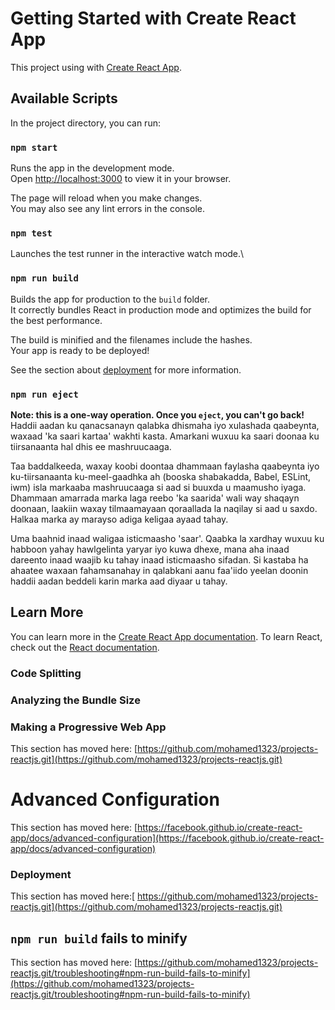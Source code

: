 # Getting Started with Create React App

This project using with [Create React App](https://github.com/portofolioweb/create-react-app).

## Available Scripts

In the project directory, you can run:

### `npm start`

Runs the app in the development mode.\
Open [http://localhost:3000](http://localhost:3000) to view it in your browser.

The page will reload when you make changes.\
You may also see any lint errors in the console.

### `npm test`

Launches the test runner in the interactive watch mode.\

### `npm run build`

Builds the app for production to the `build` folder.\
It correctly bundles React in production mode and optimizes the build for the best performance.

The build is minified and the filenames include the hashes.\
Your app is ready to be deployed!

See the section about [deployment](https://github.com/mohamed1323/projects-reactjs.git) for more information.

### `npm run eject`
**Note: this is a one-way operation. Once you `eject`, you can't go back!**
Haddii aadan ku qanacsanayn qalabka dhismaha iyo xulashada qaabeynta, waxaad 'ka saari kartaa' wakhti kasta. Amarkani wuxuu ka saari doonaa ku tiirsanaanta hal dhis ee mashruucaaga.

Taa baddalkeeda, waxay koobi doontaa dhammaan faylasha qaabeynta iyo ku-tiirsanaanta ku-meel-gaadhka ah (booska shabakadda, Babel, ESLint, iwm) isla markaaba mashruucaaga si aad si buuxda u maamusho iyaga. Dhammaan amarrada marka laga reebo 'ka saarida' wali way shaqayn doonaan, laakiin waxay tilmaamayaan qoraallada la naqilay si aad u saxdo. Halkaa marka ay marayso adiga keligaa ayaad tahay.

Uma baahnid inaad waligaa isticmaasho 'saar'. Qaabka la xardhay wuxuu ku habboon yahay hawlgelinta yaryar iyo kuwa dhexe, mana aha inaad dareento inaad waajib ku tahay inaad isticmaasho sifadan. Si kastaba ha ahaatee waxaan fahamsanahay in qalabkani aanu faa'iido yeelan doonin haddii aadan beddeli karin marka aad diyaar u tahay.


## Learn More

You can learn more in the [Create React App documentation](https://github.com/mohamed1323/projects-reactjs.git).
To learn React, check out the [React documentation](https://reactjs.org/).




### Code Splitting


### Analyzing the Bundle Size



### Making a Progressive Web App

This section has moved here: [https://github.com/mohamed1323/projects-reactjs.git](https://github.com/mohamed1323/projects-reactjs.git)



# Advanced Configuration

This section has moved here: [https://facebook.github.io/create-react-app/docs/advanced-configuration](https://facebook.github.io/create-react-app/docs/advanced-configuration)


### Deployment

This section has moved here:[ https://github.com/mohamed1323/projects-reactjs.git](https://github.com/mohamed1323/projects-reactjs.git)



## `npm run build` fails to minify

This section has moved here: [https://github.com/mohamed1323/projects-reactjs.git/troubleshooting#npm-run-build-fails-to-minify](https://github.com/mohamed1323/projects-reactjs.git/troubleshooting#npm-run-build-fails-to-minify)


